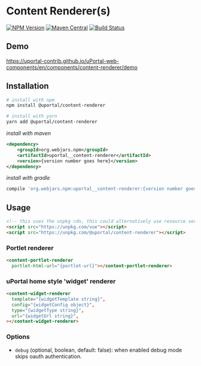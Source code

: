 # Content Renderer(s)

[![NPM Version](https://img.shields.io/npm/v/@uportal/content-renderer.svg)](https://www.npmjs.com/package/@uportal/content-renderer)
[![Maven Central](https://maven-badges.herokuapp.com/maven-central/org.webjars.npm/uportal__content-renderer/badge.svg)](https://maven-badges.herokuapp.com/maven-central/org.webjars.npm/uportal__dashboard-carousel)
[![Build Status](https://travis-ci.org/uPortal-contrib/uPortal-web-components.svg?branch=master)](https://travis-ci.org/uPortal-contrib/uPortal-web-components)

## Demo

<https://uportal-contrib.github.io/uPortal-web-components/en/components/content-renderer/demo>

## Installation

```bash
# install with npm
npm install @uportal/content-renderer

# install with yarn
yarn add @uportal/content-renderer
```

_install with maven_

```xml
<dependency>
    <groupId>org.webjars.npm</groupId>
    <artifactId>uportal__content-renderer</artifactId>
    <version>{version number goes here}</version>
</dependency>
```

_install with gradle_

```gradle
compile 'org.webjars.npm:uportal__content-renderer:{version number goes here}'
```

## Usage

```html
<!-- this uses the unpkg cdn, this could alternatively use resource server as a cdn -->
<script src="https://unpkg.com/vue"></script>
<script src="https://unpkg.com/@uportal/content-renderer"></script>
```

### Portlet renderer

```html
<content-portlet-renderer
  portlet-html-url="{portlet-url}"></content-portlet-renderer>
```

### uPortal home style 'widget' renderer

```html
<content-widget-renderer
  template="{widgetTemplate string}",
  config="{widgetConfig object}",
  type="{widgetType string}",
  url="{widgetUrl string}",
></content-widget-renderer>
```

### Options

- `debug` (optional, boolean, default: false): when enabled debug mode skips oauth authentication.
